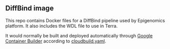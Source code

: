 ## DiffBind image

This repo contains Docker files for a DiffBind pipeline used by Epigenomics platform.
It also includes the WDL file to use in Terra.

It would normally be built and deployed automatically through
[Google Container Builder](https://cloud.google.com/container-builder/docs/quickstart-docker)
according to [cloudbuild.yaml](cloudbuild.yaml).
